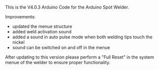 This is the V4.0.3 Arduino Code for the Arduino Spot Welder.

Improvements:
 - updated the menue structure 
 - added weld activation sound 
 - added a sound in auto pulse mode when both welding tips touch the nickel
 - sound can be switched on and off in the menue

After updating to this version please perform a "Full Reset" in the system menue of the welder to ensure proper functionality.

